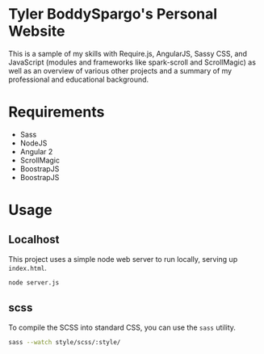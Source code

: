 # Tyler BoddySpargo's Personal Website

This is a sample of my skills with Require.js, AngularJS, Sassy CSS, and JavaScript (modules and frameworks like spark-scroll and ScrollMagic) as well as an overview of various other projects and a summary of my professional and educational background.

# Requirements
- Sass
- NodeJS
- Angular 2
- ScrollMagic
- BoostrapJS
- BoostrapJS

# Usage

## Localhost
This project uses a simple node web server to run locally, serving up `index.html`.
```bash
node server.js
```

## scss
To compile the SCSS into standard CSS, you can use the `sass` utility.
```bash
sass --watch style/scss/:style/
```
